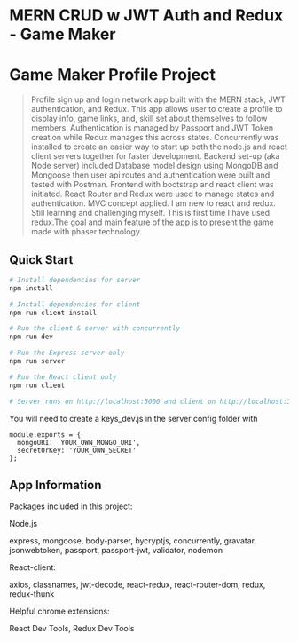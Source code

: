 # MERN CRUD w JWT Auth and Redux - Game Maker

# Game Maker Profile Project

> Profile sign up and login network app built with the MERN stack, JWT authentication, and Redux. This app allows user to create a profile
> to display info, game links, and, skill set about themselves to follow members. Authentication is managed by Passport and JWT Token creation while
> Redux manages this across states. Concurrently was installed to create an easier way to start up both the node.js and react client servers together
> for faster development. Backend set-up (aka Node server) included Database model design using MongoDB and Mongoose then user api routes and authentication were built and tested with Postman. Frontend with bootstrap and react client was initiated. React Router and Redux were used to
> manage states and authentication. MVC concept applied. I am new to react and redux. Still learning and challenging myself. This is first time I have used redux.The goal and main feature of the app is to present
> the game made with phaser technology.

## Quick Start

```bash
# Install dependencies for server
npm install

# Install dependencies for client
npm run client-install

# Run the client & server with concurrently
npm run dev

# Run the Express server only
npm run server

# Run the React client only
npm run client

# Server runs on http://localhost:5000 and client on http://localhost:3000
```

You will need to create a keys_dev.js in the server config folder with

```
module.exports = {
  mongoURI: 'YOUR_OWN_MONGO_URI',
  secretOrKey: 'YOUR_OWN_SECRET'
};
```

## App Information

Packages included in this project:

Node.js

express,
mongoose,
body-parser,
bycryptjs,
concurrently,
gravatar,
jsonwebtoken,
passport,
passport-jwt,
validator,
nodemon

React-client:

axios,
classnames,
jwt-decode,
react-redux,
react-router-dom,
redux,
redux-thunk

Helpful chrome extensions:

React Dev Tools,
Redux Dev Tools
